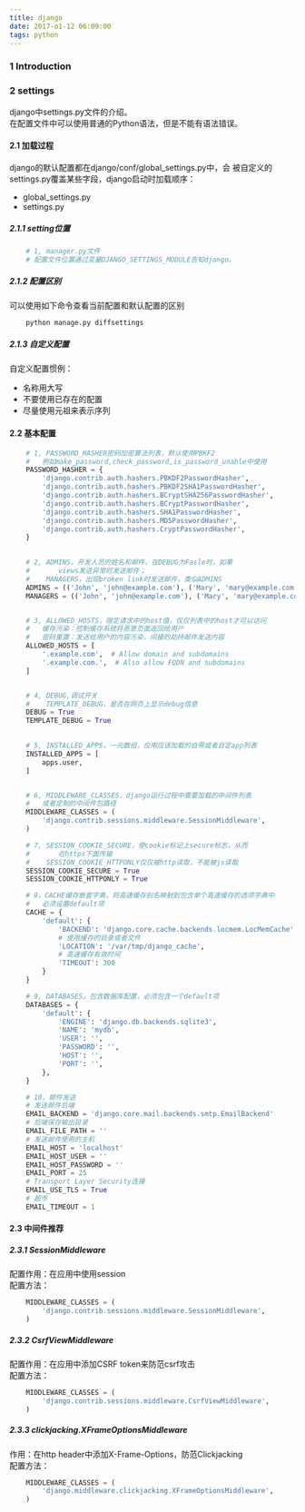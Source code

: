 ```yaml
---
title: django
date: 2017-o1-12 06:09:00
tags: python
---
```



### 1 Introduction



### 2 settings
django中settings.py文件的介绍。  
在配置文件中可以使用普通的Python语法，但是不能有语法错误。  
#### 2.1 加载过程
django的默认配置都在django/conf/global_settings.py中，会
被自定义的settings.py覆盖某些字段，django启动时加载顺序：
- global_settings.py
- settings.py

##### 2.1.1 setting位置
```python
    # 1, manager.py文件
    # 配置文件位置通过变量DJANGO_SETTINGS_MODULE告知django。
```
##### 2.1.2 配置区别
可以使用如下命令查看当前配置和默认配置的区别
```shell
    python manage.py diffsettings
```
##### 2.1.3 自定义配置
自定义配置惯例：
- 名称用大写
- 不要使用已存在的配置
- 尽量使用元祖来表示序列

#### 2.2 基本配置
```python
    # 1, PASSWORD_HASHER密码加密算法列表，默认使用PBKF2
    #   例如make_password,check_password,is_password_unable中使用  
    PASSWORD_HASHER = {
        'django.contrib.auth.hashers.PBKDF2PasswordHasher',
		'django.contrib.auth.hashers.PBKDF2SHA1PasswordHasher',
		'django.contrib.auth.hashers.BCryptSHA256PasswordHasher',
		'django.contrib.auth.hashers.BCryptPasswordHasher',
		'django.contrib.auth.hashers.SHA1PasswordHasher',
		'django.contrib.auth.hashers.MD5PasswordHasher',
		'django.contrib.auth.hashers.CryptPasswordHasher',
    }

    
    # 2, ADMINS，开发人员的姓名和邮件，在DEBUG为Fasle时，如果
    #       views发送异常时发送邮件；
    #    MANAGERS，出现broken link时发送邮件，类似ADMINS
    ADMINS = (('John', 'john@example.com'), ('Mary', 'mary@example.com'))
    MANAGERS = (('John', 'john@example.com'), ('Mary', 'mary@example.com'))


    # 3, ALLOWED_HOSTS，限定请求中的host值，仅仅列表中的host才可以访问
    #   缓存污染：控制缓存系统将恶意页面返回给用户
    #   密码重置：发送给用户的内容污染，间接的劫持邮件发送内容
    ALLOWED_HOSTS = [
        '.example.com',  # Allow domain and subdomains
        '.example.com.',  # Also allow FQDN and subdomains
    ]


    # 4, DEBUG,调试开关
    #    TEMPLATE_DEBUG，是否在网页上显示debug信息
    DEBUG = True
    TEMPLATE_DEBUG = True

    
    # 5, INSTALLED_APPS，一元数组，应用应该加载的自带或者自定app列表
    INSTALLED_APPS = [
        apps.user,
    ]


    # 6, MIDDLEWARE_CLASSES，django运行过程中需要加载的中间件列表
    #   或者定制的中间件包路径
    MIDDLEWARE_CLASSES = (
        'django.contrib.sessions.middleware.SessionMiddleware',
    )

    # 7, SESSION_COOKIE_SECURE，使cookie标记上secure标志，从而
    #       在https下面传输
    #    SESSION_COOKIE_HTTPONLY仅仅被http读取，不能被js读取
    SESSION_COOKIE_SECURE = True
    SESSION_COOKIE_HTTPONLY = True

    # 8，CACHE缓存嵌套字典，将高速缓存别名映射到包含单个高速缓存的选项字典中
    #   必须设置default项
    CACHE = {
        'default': {
            'BACKEND': 'django.core.cache.backends.locmem.LocMemCache',
            # 使用缓存的目录或者文件
            'LOCATION': '/var/tmp/django_cache',
            # 高速缓存有效时间
            'TIMEOUT': 300
        }
    }

    # 9, DATABASES，包含数据库配置，必须包含一个default项
    DATABASES = {
        'default': {
            'ENGINE': 'django.db.backends.sqlite3',
            'NAME': 'mydb',
            'USER': '',
            'PASSWORD': '',
            'HOST': '',
            'PORT': '',
        },
    }

    # 10，邮件发送
    # 发送邮件后端
    EMAIL_BACKEND = 'django.core.mail.backends.smtp.EmailBackend'
    # 后端保存输出目录
    EMAIL_FILE_PATH = ''
    # 发送邮件使用的主机
    EMAIL_HOST = 'localhost'
    EMAIL_HOST_USER = ''
    EMAIL_HOST_PASSWORD = ''
    EMAIL_PORT = 25
    # Transport Layer Security连接
    EMAIL_USE_TLS = True
    # 超市
    EMAIL_TIMEOUT = 1
```

#### 2.3 中间件推荐
##### 2.3.1 SessionMiddleware
配置作用：在应用中使用session  
配置方法：
```python
    MIDDLEWARE_CLASSES = (
        'django.contrib.sessions.middleware.SessionMiddleware',
    )
```
##### 2.3.2 CsrfViewMiddleware
配置作用：在应用中添加CSRF token来防范csrf攻击  
配置方法：
```python
    MIDDLEWARE_CLASSES = (
        'django.contrib.sessions.middleware.CsrfViewMiddleware',
    )
```
##### 2.3.3 clickjacking.XFrameOptionsMiddleware
作用：在http header中添加X-Frame-Options，防范Clickjacking  
配置方法：
```python
    MIDDLEWARE_CLASSES = (
        'django.middleware.clickjacking.XFrameOptionsMiddleware',
    )
```
